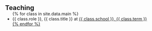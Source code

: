 <h2 id="teaching" style="margin: 2px 0px -15px;">Teaching</h2>
<ul>
{% for class in site.data.main %}
    <li>{{ class.role }}, {{ class.title }} at <a href="{{ class.link }}">{{ class.school }}, {{ class.term }}</li>
{% endfor %}
</ul>
